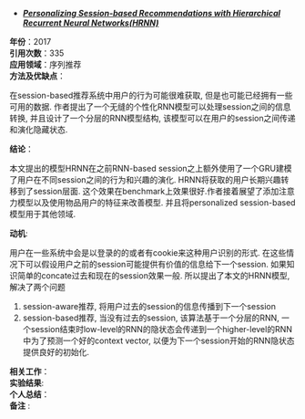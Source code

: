 + ***[Personalizing Session-based Recommendations with Hierarchical Recurrent Neural Networks(HRNN)](https://arxiv.org/abs/1706.04148)***  

**年份**：2017  
**引用次数**：335  
**应用领域**：序列推荐  
**方法及优缺点**：

在session-based推荐系统中用户的行为可能很难获取, 但是也可能已经拥有一些可用的数据. 作者提出了一个无缝的个性化RNN模型可以处理session之间的信息转换, 并且设计了一个分层的RNN模型结构, 该模型可以在用户的session之间传递和演化隐藏状态.

**结论**：

本文提出的模型HRNN在之前RNN-based session之上额外使用了一个GRU建模了用户在不同session之间的行为和兴趣的演化. HRNN将获取的用户长期兴趣转移到了session层面. 这个效果在benchmark上效果很好.作者接着展望了添加注意力模型以及使用物品用户的特征来改善模型. 并且将personalized session-based模型用于其他领域.

**动机**:  

用户在一些系统中会是以登录的的或者有cookie来这种用户识别的形式. 在这些情况下可以假设用户之前的session可能提供有价值的信息给下一个session. 如果知识简单的concate过去和现在的session效果一般. 所以提出了本文的HRNN模型,解决了两个问题

1. session-aware推荐, 将用户过去的session的信息传播到下一个session
2. session-based推荐, 当没有过去的session, 该算法基于一个分层的RNN, 一个session结束时low-level的RNN的隐状态会传递到一个higher-level的RNN中为了预测一个好的context vector, 以便为下一个session开始的RNN隐状态提供良好的初始化.

**相关工作**：  
**实验结果**:  
**个人总结**：  
**备注** :  

